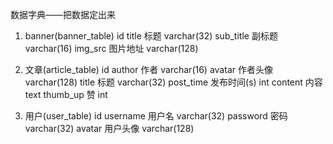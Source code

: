 数据字典——把数据定出来

1. banner(banner_table)
  id
  title       标题         varchar(32)
  sub_title   副标题       varchar(16)
  img_src     图片地址     varchar(128) 

2. 文章(article_table)
  id
  author      作者         varchar(16)
  avatar      作者头像     varchar(128)
  title       标题         varchar(32)
  post_time   发布时间(s)  int
  content     内容         text
  thumb_up    赞           int


3. 用户(user_table)
  id
  username    用户名       varchar(32)
  password    密码         varchar(32)
  avatar      用户头像     varchar(128)
